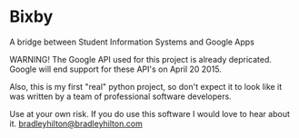 Bixby
=====

A bridge between Student Information Systems and Google Apps

WARNING! The Google API used for this project is already depricated. Google will end support for these API's on April 20 2015.

Also, this is my first "real" python project, so don't expect it to look like it was written by a team of professional software developers.

Use at your own risk. If you do use this software I would love to hear about it. bradleyhilton@bradleyhilton.com
